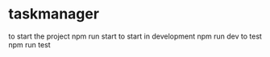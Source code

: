 # taskmanager
to start the project npm run start
to start in development npm run dev
to test  npm run test
